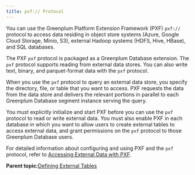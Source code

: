 ```yaml
---
title: pxf:// Protocol 
---
```


You can use the Greenplum Platform Extension Framework \(PXF\) `pxf://` protocol to access data residing in object store systems \(Azure, Google Cloud Storage, Minio, S3\), external Hadoop systems \(HDFS, Hive, HBase\), and SQL databases.

The PXF `pxf` protocol is packaged as a Greenplum Database extension. The `pxf` protocol supports reading from external data stores. You can also write text, binary, and parquet-format data with the `pxf` protocol.

When you use the `pxf` protocol to query an external data store, you specify the directory, file, or table that you want to access. PXF requests the data from the data store and delivers the relevant portions in parallel to each Greenplum Database segment instance serving the query.

You must explicitly initialize and start PXF before you can use the `pxf` protocol to read or write external data. You must also enable PXF in each database in which you want to allow users to create external tables to access external data, and grant permissions on the `pxf` protocol to those Greenplum Database users.

For detailed information about configuring and using PXF and the `pxf` protocol, refer to [Accessing External Data with PXF](pxf-overview.html).

**Parent topic:**[Defining External Tables](../external/g-external-tables.html)

